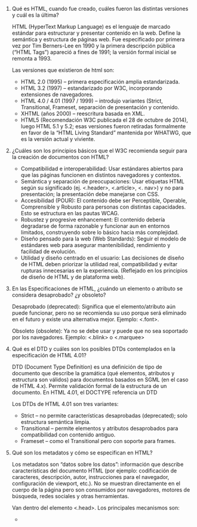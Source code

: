 1.  Qué es HTML, cuando fue creado, cuáles fueron las distintas versiones y cuál es la última?

    HTML (HyperText Markup Language) es el lenguaje de marcado estándar para estructurar y presentar contenido en la web. Define la semántica y estructura de páginas web.
    Fue especificado por primera vez por Tim Berners-Lee en 1990 y la primera descripción pública (“HTML Tags”) apareció a fines de 1991; la versión formal inicial se remonta a 1993.

    Las versiones que existieron de html son:

    - HTML 2.0 (1995) – primera especificación amplia estandarizada.
    - HTML 3.2 (1997) – estandarizado por W3C, incorporando extensiones de navegadores.
    - HTML 4.0 / 4.01 (1997 / 1999) – introdujo variantes (Strict, Transitional, Frameset, separación de presentación y contenido.
    - XHTML (años 2000) – reescritura basada en XML.
    - HTML5 (Recomendación W3C publicada el 28 de octubre de 2014), luego HTML 5.1 y 5.2; esas versiones fueron retiradas formalmente en favor de la “HTML Living Standard” mantenida por WHATWG, que es la versión actual y viviente.

2.  ¿Cuáles son los principios básicos que el W3C recomienda seguir para la creación de documentos
    con HTML?

    - Compatibilidad e interoperabilidad: Usar estándares abiertos para que las páginas funcionen en distintos navegadores y contextos.
    - Semántica y separación de preocupaciones: Usar etiquetas HTML según su significado (ej. <.header>, <.article>, <. nav>) y no para presentación; la presentación debe manejarse con CSS.
    - Accesibilidad (POUR): El contenido debe ser Perceptible, Operable, Comprensible y Robusto para personas con distintas capacidades. Esto se estructura en las pautas WCAG.
    - Robustez y progresive enhancement: El contenido debería degradarse de forma razonable y funcionar aun en entornos limitados, construyendo sobre lo básico hacia más complejidad.
    - Diseño pensado para la web (Web Standards): Seguir el modelo de estándares web para asegurar mantenibilidad, rendimiento y facilidad de evolución.
    - Utilidad y diseño centrado en el usuario: Las decisiones de diseño de HTML deben priorizar la utilidad real, compatibilidad y evitar rupturas innecesarias en la experiencia. (Reflejado en los principios de diseño de HTML y de plataforma web).

3.  En las Especificaciones de HTML, ¿cuándo un elemento o atributo se considera desaprobado? ¿y
    obsoleto?

    Desaprobado (deprecated): Significa que el elemento/atributo aún puede funcionar, pero no se recomienda su uso porque será eliminado en el futuro y existe una alternativa mejor. Ejemplo: <.font>.

    Obsoleto (obsolete): Ya no se debe usar y puede que no sea soportado por los navegadores. Ejemplo: <.blink> o <.marquee>

4.  Qué es el DTD y cuáles son los posibles DTDs contemplados en la especificación de HTML 4.01?

    DTD (Document Type Definition) es una definición de tipo de documento que describe la gramática (qué elementos, atributos y estructura son válidos) para documentos basados en SGML (en el caso de HTML 4.x). Permite validación formal de la estructura de un documento. En HTML 4.01, el DOCTYPE referencia un DTD

    Los DTDs de HTML 4.01 son tres variantes:

    - Strict – no permite características desaprobadas (deprecated); solo estructura semántica limpia.
    - Transitional – permite elementos y atributos desaprobados para compatibilidad con contenido antiguo.
    - Frameset – como el Transitional pero con soporte para frames.

5.  Qué son los metadatos y cómo se especifican en HTML?

    Los metadatos son “datos sobre los datos”: información que describe características del documento HTML (por ejemplo: codificación de caracteres, descripción, autor, instrucciones para el navegador, configuración de viewport, etc.). No se muestran directamente en el cuerpo de la página pero son consumidos por navegadores, motores de búsqueda, redes sociales y otras herramientas.

    Van dentro del elemento <.head>. Los principales mecanismos son:

    - <title>: título del documento (metadata esencial para SEO y pestañas).
    - <'meta>: define metadatos diversos, por ejemplo:
      - Codificación: <.meta charset="UTF-8">
      - Viewport para móviles: <.meta name="viewport" content="width=device-width, initial-scale=1">
      - Descripción: <.meta name="description" content="Resumen de la página">
      - Instrucciones simulando cabeceras HTTP: <.meta http-equiv="refresh" content="30">
    - <.link>: relación con recursos externos (ej. favicon, hojas de estilo, prefetch).
    - <.base>: base URL para enlaces relativos.
    - Otros: <.style>, <.script> también se consideran parte del conjunto de metadatos en ciertos sentidos estructurales.
